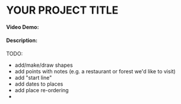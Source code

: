 
# YOUR PROJECT TITLE

#### Video Demo:  <URL HERE>

#### Description:

TODO: 
- add/make/draw shapes
- add points with notes (e.g. a restaurant or forest we'd like to visit)
- add "start line"
- add dates to places
- add place re-ordering
- 
